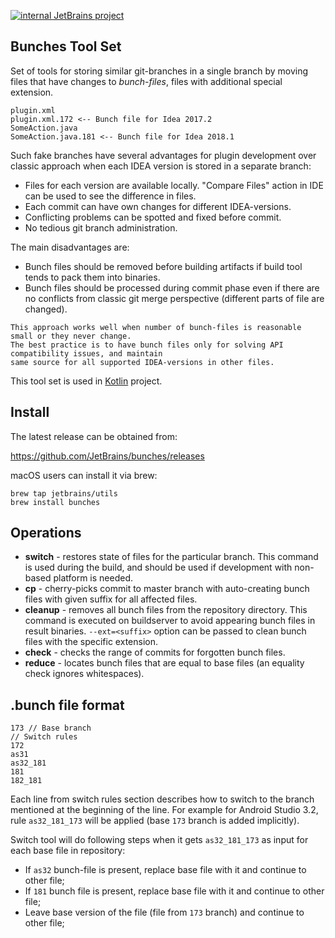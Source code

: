 [![internal JetBrains project](http://jb.gg/badges/internal-flat-square.svg)](https://confluence.jetbrains.com/display/ALL/JetBrains+on+GitHub)

## Bunches Tool Set

Set of tools for storing similar git-branches in a single branch by moving files that have changes to 
*bunch-files*, files with additional special extension.

```
plugin.xml
plugin.xml.172 <-- Bunch file for Idea 2017.2
SomeAction.java
SomeAction.java.181 <-- Bunch file for Idea 2018.1
```

Such fake branches have several advantages for plugin development over classic approach when each IDEA version is stored in a separate branch:
* Files for each version are available locally. "Compare Files" action in IDE can be used to see the difference in files.
* Each commit can have own changes for different IDEA-versions. 
* Conflicting problems can be spotted and fixed before commit.
* No tedious git branch administration.

The main disadvantages are:
* Bunch files should be removed before building artifacts if build tool tends to pack them into binaries.
* Bunch files should be processed during commit phase even if there are no conflicts from classic git merge perspective (different parts of file are changed).

```
This approach works well when number of bunch-files is reasonable small or they never change. 
The best practice is to have bunch files only for solving API compatibility issues, and maintain 
same source for all supported IDEA-versions in other files.
```

This tool set is used in [Kotlin](https://github.com/JetBrains/kotlin) project.  

## Install

The latest release can be obtained from:

https://github.com/JetBrains/bunches/releases

macOS users can install it via brew:

```
brew tap jetbrains/utils
brew install bunches
```

## Operations

* **switch** - restores state of files for the particular branch. This command is used during the build, and should be used if development with non-based platform is needed.
* **cp** - cherry-picks commit to master branch with auto-creating bunch files with given suffix for all affected files.
* **cleanup** - removes all bunch files from the repository directory. This command is executed on buildserver to avoid appearing bunch files in result binaries. `--ext=<suffix>` option can be passed to clean bunch files with the specific extension.
* **check** - checks the range of commits for forgotten bunch files.
* **reduce** - locates bunch files that are equal to base files (an equality check ignores whitespaces).

## .bunch file format

```
173 // Base branch
// Switch rules
172
as31
as32_181
181
182_181
```

Each line from switch rules section describes how to switch to the branch mentioned at the beginning of the line.
For example for Android Studio 3.2, rule `as32_181_173` will be applied (base `173` branch is added implicitly).

Switch tool will do following steps when it gets `as32_181_173` as input for each base file in repository:

* If `as32` bunch-file is present, replace base file with it and continue to other file;
* If `181` bunch file is present, replace base file with it and continue to other file;
* Leave base version of the file (file from `173` branch) and continue to other file;
